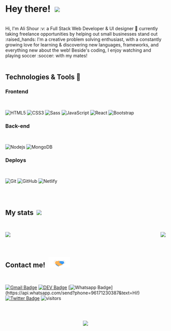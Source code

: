 # Hey there! &nbsp;<img src="https://iamshour.github.io/hosted-assets/Hi.gif" width="29px">
<br />
Hi, I'm Ali Shour :v: a Full Stack Web Developer & UI designer 🚀 currently taking freelance opportunities by helping out small businesses stand out :raised_hands: I'm a creative problem solving enthusiast, with a constantly growing love for learning & discovering new languages, frameworks, and everything new about the web! Beside's coding, I enjoy watching and playing soccer :soccer: with my mates!

<br />
<br />

<!--
**iamshour/iamshour** is a ✨ _special_ ✨ repository because its `README.md` (this file) appears on your GitHub profile.

Here are some ideas to get you started:

- 🔭 I’m currently working on ...
- 🌱 I’m currently learning ...
- 👯 I’m looking to collaborate on ...
- 🤔 I’m looking for help with ...
- 💬 Ask me about ...
- 📫 How to reach me: ...
- 😄 Pronouns: ...
- ⚡ Fun fact: ...
![iamshour's github stats](https://github-readme-stats.vercel.app/api?username=iamshour&show_icons=true&hide_border=true)
-->

## Technologies & Tools 🔧

### Frontend
<br />

![HTML5](https://img.shields.io/badge/-HTML5-%23E44D27?style=flat-square&logo=html5&logoColor=ffffff)
![CSS3](https://img.shields.io/badge/-CSS3-%231572B6?style=flat-square&logo=css3)
![Sass](https://img.shields.io/badge/-Sass-%23CC6699?style=flat-square&logo=sass&logoColor=ffffff)
![JavaScript](https://img.shields.io/badge/-JavaScript-black?style=flat-square&logo=javascript)
![React](https://img.shields.io/badge/-React-black?style=flat&logo=react)
![Bootstrap](https://img.shields.io/badge/-Bootstrap-563D7C?style=flat&logo=bootstrap)

### Back-end
<br />

![Nodejs](https://img.shields.io/badge/-Nodejs-black?style=flat-square&logo=Node.js)
![MongoDB](https://img.shields.io/badge/-MongoDB-black?style=flat-square&logo=mongodb)

### Deploys
<br />

![Git](https://img.shields.io/badge/-Git-black?style=flat-square&logo=git)
![GitHub](https://img.shields.io/badge/-GitHub-181717?style=flat-square&logo=github)
![Netlify](https://img.shields.io/badge/-Netlify-000000?style=flat-square&logo=netlify)


<br />
<br />

## My stats &nbsp;<img src="https://iamshour.github.io/hosted-assets/Earth.gif" width="24px">
<br />
<p align="right">
<img align="left" src="https://github-readme-stats.vercel.app/api?username=iamshour&theme=tokyonight&show_icons=true" />
<img  float="right" src="https://github-readme-stats.vercel.app/api/top-langs/?username=iamshour&theme=tokyonight&show-icons=true" />
</p>
<br />

## Contact me! &nbsp;<img src="https://github.com/SatYu26/SatYu26/blob/master/Assets/Handshake.gif" height="32px">
<br />

<!--
  <a target="_blank" rel="noopener noreferrer" href="https://www.linkedin.com/in/alishour/"  >
    <img align="left" alt="Ali Shour | Linkedin" width="24px" src="https://cdn-icons.flaticon.com/png/512/3536/premium/3536505.png?token=exp=1642116463~hmac=843046dacef63a6ebe6c9b76ef003e81" />
  </a> &nbsp;&nbsp;
  <a href="https://twitter.com/AliShourr">
    <img align="left" alt="Ali Shour | Twitter" width="26px" src="https://cdn-icons-png.flaticon.com/512/733/733579.png" />
  </a> &nbsp;&nbsp;
  <a href="https://www.instagram.com/iamshour">
    <img align="left" alt="Ali Shour | Instagram" width="24px" src="https://cdn-icons-png.flaticon.com/512/733/733558.png" />
  </a> &nbsp;&nbsp;
  <a href="mailto:aliahmadshour@gmail.com">
    <img align="left" alt="Ali Shour | Gmail" width="26px" src="https://cdn-icons.flaticon.com/png/512/2504/premium/2504727.png?token=exp=1642116584~hmac=b42fac8ca4244afdd573a88ef5f911a0" />
  </a>
<br />
-->

[![Gmail Badge](https://img.shields.io/badge/-Gmail-c14438?style=flat-square&logo=Gmail&logoColor=white&link=mailto:aliahmadshour@gmail.com)](mailto:aliahmadshour@gmail.com)
[![DEV Badge](https://img.shields.io/badge/-DEV.to-000?style=flat-square&logo=dev.to&logoColor=white&link=https://dev.to/iamshour)](https://dev.to/iamshour)
[![Whatsapp Badge](https://img.shields.io/badge/-Whatsapp-4CA143?style=flat-square&labelColor=4CA143&logo=whatsapp&logoColor=white&link=https://api.whatsapp.com/send?phone=96171230387&text=Hi!)](https://api.whatsapp.com/send?phone=96171230387&text=Hi!)
[![Twitter Badge](https://img.shields.io/badge/-Twitter-1da1f2?style=flat-square&labelColor=1da1f2&logo=twitter&logoColor=white&link=https://twitter.com/AliShourr/)](https://twitter.com/AliShourr/)
![visitors](https://visitor-badge.laobi.icu/badge?page_id=iamshour)

<br />
<br />

<p align="center">
  <img src="https://media.giphy.com/media/jpVnC65DmYeyRL4LHS/giphy.gif" width="20%">
</p>
